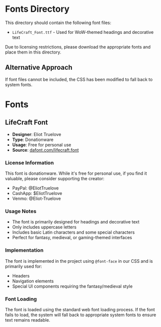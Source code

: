 # Fonts Directory

This directory should contain the following font files:

- `LifeCraft_Font.ttf` - Used for WoW-themed headings and decorative text

Due to licensing restrictions, please download the appropriate fonts and place them in this directory.

## Alternative Approach

If font files cannot be included, the CSS has been modified to fall back to system fonts.

# Fonts

## LifeCraft Font
- **Designer**: Eliot Truelove
- **Type**: Donationware
- **Usage**: Free for personal use
- **Source**: [dafont.com/lifecraft.font](https://www.dafont.com/lifecraft.font)

### License Information
This font is donationware. While it's free for personal use, if you find it valuable, please consider supporting the creator:
- PayPal: @EliotTruelove
- CashApp: $EliotTruelove
- Venmo: @Eliot-Truelove

### Usage Notes
- The font is primarily designed for headings and decorative text
- Only includes uppercase letters
- Includes basic Latin characters and some special characters
- Perfect for fantasy, medieval, or gaming-themed interfaces

### Implementation
The font is implemented in the project using `@font-face` in our CSS and is primarily used for:
- Headers
- Navigation elements
- Special UI components requiring the fantasy/medieval style

### Font Loading
The font is loaded using the standard web font loading process. If the font fails to load, the system will fall back to appropriate system fonts to ensure text remains readable. 